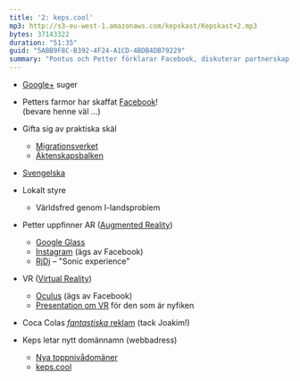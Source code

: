 ```yaml
---
title: '2: keps.cool'
mp3: http://s3-eu-west-1.amazonaws.com/kepskast/Kepskast+2.mp3
bytes: 37143322
duration: "51:35"
guid: "5ABB9F8C-B392-4F24-A1CD-4BDB4DB79229"
summary: "Pontus och Petter förklarar Facebook, diskuterar partnerskap, löser världsproblemen, uppfinner AR, älskar reklam och hittar ett nytt domännamn."
---
```


* [Google+](http://plus.google.com) suger
* Petters farmor har skaffat [Facebook](https://www.facebook.com/)!  
    (bevare henne väl ...)
* Gifta sig av praktiska skäl
    * [Migrationsverket](http://www.migrationsverket.se/Privatpersoner/Flytta-till-nagon-i-Sverige.html)
    * [Äktenskapsbalken](https://lagen.nu/1987:230)
    
* [Svengelska](http://sv.wikipedia.org/wiki/Svengelska)
* Lokalt styre
    * Världsfred genom I-landsproblem
* Petter uppfinner AR ([Augmented Reality](http://en.wikipedia.org/wiki/Augmented_reality))
    * [Google Glass](http://www.google.com/glass)
    * [Instagram](http://instagram.com) (ägs av Facebook)
    * [RjDj](http://rjdj.me/) – "Sonic experience"
* VR ([Virtual Reality](http://en.wikipedia.org/wiki/Virtual_reality))
    * [Oculus](http://www.oculusvr.com/) (ägs av Facebook)
    * [Presentation om VR](https://www.youtube.com/watch?v=G-2dQoeqVVo) för den som är nyfiken
* Coca Colas [_fantastiska_ reklam](https://www.youtube.com/watch?v=zlA9tXYxD8g) (tack Joakim!)
* Keps letar nytt domännamn (webbadress)
    * [Nya toppnivådomäner](https://iwantmyname.com/domains/new-gtld-domain-extensions)
    * [keps.cool](http://keps.cool)